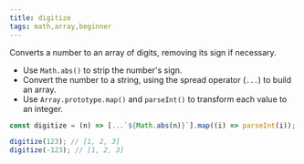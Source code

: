 ```yaml
---
title: digitize
tags: math,array,beginner
---
```


Converts a number to an array of digits, removing its sign if necessary.

- Use `Math.abs()` to strip the number's sign.
- Convert the number to a string, using the spread operator (`...`) to build an array.
- Use `Array.prototype.map()` and `parseInt()` to transform each value to an integer.

```js
const digitize = (n) => [...`${Math.abs(n)}`].map((i) => parseInt(i));
```

```js
digitize(123); // [1, 2, 3]
digitize(-123); // [1, 2, 3]
```
